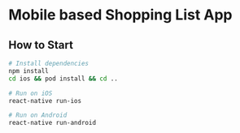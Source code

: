 # Mobile based Shopping List App

## How to Start

``` bash
# Install dependencies
npm install
cd ios && pod install && cd ..

# Run on iOS
react-native run-ios

# Run on Android
react-native run-android

```
